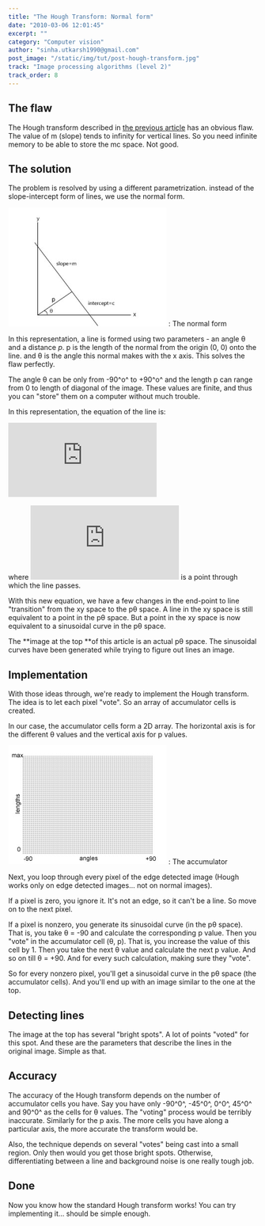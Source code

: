 ```yaml
---
title: "The Hough Transform: Normal form"
date: "2010-03-06 12:01:45"
excerpt: ""
category: "Computer vision"
author: "sinha.utkarsh1990@gmail.com"
post_image: "/static/img/tut/post-hough-transform.jpg"
track: "Image processing algorithms (level 2)"
track_order: 8
---
```

## The flaw

The Hough transform described in [the previous article](/tutorials/the-hough-transform-basics/) has an obvious flaw. The value of m (slope) tends to infinity for vertical lines. So you need infinite memory to be able to store the mc space. Not good. 

## The solution

The problem is resolved by using a different parametrization. instead of the slope-intercept form of lines, we use the normal form.

![](/static/img/tut/hough_p0.jpg)
: The normal form

In this representation, a line is formed using two parameters - an angle θ and a distance _p_. p is the length of the normal from the origin (0, 0) onto the line. and θ is the angle this normal makes with the x axis. This solves the flaw perfectly.

The angle θ can be only from -90^o^ to +90^o^ and the length p can range from 0 to length of diagonal of the image. These values are finite, and thus you can "store" them on a computer without much trouble. 

In this representation, the equation of the line is:

![](http://s0.wp.com/latex.php?latex=p%20%3D%20x_1%5Ccos%5Ctheta%20%2B%20y_1%5Csin%5Ctheta&bg=ffffff&fg=000&s=0)

where ![](http://s0.wp.com/latex.php?latex=%28x_1%2C%20y_1%29&bg=ffffff&fg=000&s=0) is a point through which the line passes.

With this new equation, we have a few changes in the end-point to line "transition" from the xy space to the pθ space. A line in the xy space is still equivalent to a point in the pθ space. But a point in the xy space is now equivalent to a sinusoidal curve in the pθ space.

The **image at the top **of this article is an actual pθ space. The sinusoidal curves have been generated while trying to figure out lines an image. 

## Implementation

With those ideas through, we're ready to implement the Hough transform. The idea is to let each pixel "vote". So an array of accumulator cells is created.

In our case, the accumulator cells form a 2D array. The horizontal axis is for the different θ values and the vertical axis for p values. 

![](/static/img/tut/hough_p0_accumulator.jpg)
: The accumulator

Next, you loop through every pixel of the edge detected image (Hough works only on edge detected images... not on normal images).

If a pixel is zero, you ignore it. It's not an edge, so it can't be a line. So move on to the next pixel.

If a pixel is nonzero, you generate its sinusoidal curve (in the pθ space). That is, you take θ = -90 and calculate the corresponding p value. Then you "vote" in the accumulator cell (θ, p). That is, you increase the value of this cell by 1. Then you take the next θ value and calculate the next p value. And so on till θ = +90. And for every such calculation, making sure they "vote".

So for every nonzero pixel, you'll get a sinusoidal curve in the pθ space (the accumulator cells). And you'll end up with an image similar to the one at the top. 

## Detecting lines

The image at the top has several "bright spots". A lot of points "voted" for this spot. And these are the parameters that describe the lines in the original image. Simple as that. 

## Accuracy

The accuracy of the Hough transform depends on the number of accumulator cells you have. Say you have only -90^0^, -45^0^, 0^0^, 45^0^ and 90^0^ as the cells for θ values. The "voting" process would be terribly inaccurate. Similarly for the p axis. The more cells you have along a particular axis, the more accurate the transform would be.

Also, the technique depends on several "votes" being cast into a small region. Only then would you get those bright spots. Otherwise, differentiating between a line and background noise is one really tough job. 

## Done

Now you know how the standard Hough transform works! You can try implementing it... should be simple enough.
